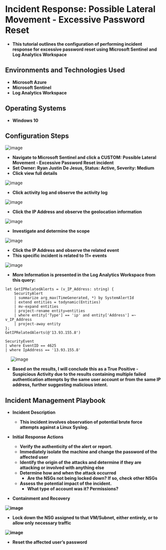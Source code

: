 <h1>Incident Response: Possible Lateral Movement - Excessive Password Reset</h1>

- <b>This tutorial outlines the configuration of performing incident response for excessive password reset using Microsoft Sentinel and Log Analytics Workspace</b>

<h2>Environments and Technologies Used</h2>

- <b>Microsoft Azure</b> 
- <b>Microsoft Sentinel</b>
- <b>Log Analytics Workspace</b>

<h2>Operating Systems</h2>

- <b>Windows 10</b>

<h2>Configuration Steps</h2>

![image](https://github.com/user-attachments/assets/e8f0bcd6-6667-4bc6-8b80-506526f3fe40)
- <b>Navigate to Microsoft Sentinel and click a CUSTOM: Possible Lateral Movement - Excessive Password Reset incident</b>
- <b>Set Owner: Ryan Justin De Jesus, Status: Active, Severity: Medium</b>
- <b>Click view full details</b>

![image](https://github.com/user-attachments/assets/9e29d727-127b-4200-a292-e0786ddaa4bf)
- <b>Click activity log and observe the activity log</b>

![image](https://github.com/user-attachments/assets/aa7d9edd-7758-454c-8eb1-5263ad7a35f0)
- <b>Click the IP Address and observe the geolocation information</b>

![image](https://github.com/user-attachments/assets/4b383e24-b8de-4a23-8f42-48ca76a12541)
- <b>Investigate and determine the scope</b>

![image](https://github.com/user-attachments/assets/1f4d1ef8-4c71-4cd7-a793-ec64cfc9fa13)
- <b>Click the IP Address and observe the related event</b>
- <b>This specific incident is related to 11+ events</b>

![image](https://github.com/user-attachments/assets/1e18bc35-099b-454b-bc99-ca9417c8398e)
- <b>More Information is presented in the Log Analytics Workspace from this query:</b>

``` 
let GetIPRelatedAlerts = (v_IP_Address: string) {
    SecurityAlert
    | summarize arg_max(TimeGenerated, *) by SystemAlertId
    | extend entities = todynamic(Entities)
    | mv-expand entities
    | project-rename entity=entities
    | where entity['Type'] == 'ip' and entity['Address'] =~ v_IP_Address
    | project-away entity
};
GetIPRelatedAlerts(@'13.93.155.8')
```

```
SecurityEvent
| where EventID == 4625
| where IpAddress == '13.93.155.8'
```
 
![image](https://github.com/user-attachments/assets/399fa37f-d5d9-4108-b80f-4d43a8dff8ea)
- <b>Based on the results, I will conclude this as a True Positive - Suspicious Activity due to the results containing multiple failed authentication attempts by the same user account or from the same IP address, further suggesting malicious intent.

## Incident Management Playbook 
- <b>Incident Description</b>
    - This incident involves observation of potential brute force attempts against a Linux Syslog.

- <b>Initial Response Actions</b>
    - Verify the authenticity of the alert or report.
    - Immediately isolate the machine and change the password of the affected user
    - Identify the origin of the attacks and determine if they are attacking or involved with anything else
    - Determine how and when the attack occurred
        - Are the NSGs not being locked down? If so, check other NSGs
    - Assess the potential impact of the incident.
        - What type of account was it? Permissions?

- <b>Containment and Recovery</b>

![image](https://github.com/user-attachments/assets/86ee1b28-092f-4490-b5b1-c0bc58562da9)
- <b>Lock down the NSG assigned to that VM/Subnet, either entirely, or to allow only necessary traffic</b>

![image](https://github.com/user-attachments/assets/0f43e8a9-e329-405e-9467-d57dbbd165ab)
- <b>Reset the affected user’s password</b>
